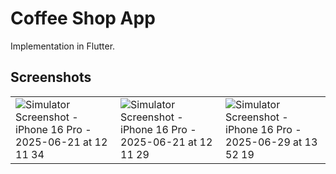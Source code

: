 # Coffee Shop App
Implementation in Flutter.

## Screenshots
||||
|-|-|-|
|![Simulator Screenshot - iPhone 16 Pro - 2025-06-21 at 12 11 34](https://github.com/user-attachments/assets/0b019c00-f500-43cb-a073-0c2b1d01c7f8)|![Simulator Screenshot - iPhone 16 Pro - 2025-06-21 at 12 11 29](https://github.com/user-attachments/assets/2e937fd1-8625-4909-81cf-c1dc2be8a486)|![Simulator Screenshot - iPhone 16 Pro - 2025-06-29 at 13 52 19](https://github.com/user-attachments/assets/dc8a24e6-f57a-4898-be09-bfb1ecde7403)|
